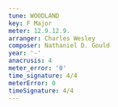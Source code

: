 ```yaml
---
tune: WOODLAND
key: F Major
meter: 12.9.12.9.
arranger: Charles Wesley
composer: Nathaniel D. Gould
year: '-'
anacrusis: 4
meter_error: '0'
time_signature: 4/4
meterError: 0
timeSignature: 4/4
---
```

